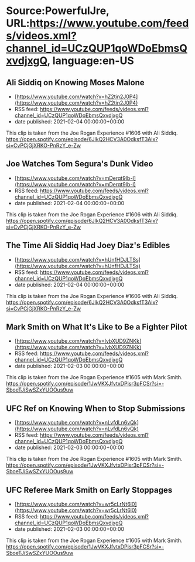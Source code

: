 # Source:PowerfulJre, URL:https://www.youtube.com/feeds/videos.xml?channel_id=UCzQUP1qoWDoEbmsQxvdjxgQ, language:en-US

## Ali Siddiq on Knowing Moses Malone
 - [https://www.youtube.com/watch?v=hZ2tin2J0P4](https://www.youtube.com/watch?v=hZ2tin2J0P4)
 - RSS feed: https://www.youtube.com/feeds/videos.xml?channel_id=UCzQUP1qoWDoEbmsQxvdjxgQ
 - date published: 2021-02-04 00:00:00+00:00

This clip is taken from the Joe Rogan Experience #1606 with Ali Siddiq. https://open.spotify.com/episode/6JlkQ2HCV3A0OdksfT3Aix?si=CvPCjGjXRKO-PnRzY_e-Zw

## Joe Watches Tom Segura's Dunk Video
 - [https://www.youtube.com/watch?v=mDerqt9Ib-I](https://www.youtube.com/watch?v=mDerqt9Ib-I)
 - RSS feed: https://www.youtube.com/feeds/videos.xml?channel_id=UCzQUP1qoWDoEbmsQxvdjxgQ
 - date published: 2021-02-04 00:00:00+00:00

This clip is taken from the Joe Rogan Experience #1606 with Ali Siddiq. https://open.spotify.com/episode/6JlkQ2HCV3A0OdksfT3Aix?si=CvPCjGjXRKO-PnRzY_e-Zw

## The Time Ali Siddiq Had Joey Diaz's Edibles
 - [https://www.youtube.com/watch?v=hUnfHDJLTSs](https://www.youtube.com/watch?v=hUnfHDJLTSs)
 - RSS feed: https://www.youtube.com/feeds/videos.xml?channel_id=UCzQUP1qoWDoEbmsQxvdjxgQ
 - date published: 2021-02-04 00:00:00+00:00

This clip is taken from the Joe Rogan Experience #1606 with Ali Siddiq. https://open.spotify.com/episode/6JlkQ2HCV3A0OdksfT3Aix?si=CvPCjGjXRKO-PnRzY_e-Zw

## Mark Smith on What It's Like to Be a Fighter Pilot
 - [https://www.youtube.com/watch?v=lvbXUD9ZNKk](https://www.youtube.com/watch?v=lvbXUD9ZNKk)
 - RSS feed: https://www.youtube.com/feeds/videos.xml?channel_id=UCzQUP1qoWDoEbmsQxvdjxgQ
 - date published: 2021-02-03 00:00:00+00:00

This clip is taken from the Joe Rogan Experience #1605 with Mark Smith. https://open.spotify.com/episode/1JwVKXJfvtxDPisr3pFCSr?si=-SboeTJiSwSZxYUOOus9uw

## UFC Ref on Knowing When to Stop Submissions
 - [https://www.youtube.com/watch?v=nLvfdLn6vQk](https://www.youtube.com/watch?v=nLvfdLn6vQk)
 - RSS feed: https://www.youtube.com/feeds/videos.xml?channel_id=UCzQUP1qoWDoEbmsQxvdjxgQ
 - date published: 2021-02-03 00:00:00+00:00

This clip is taken from the Joe Rogan Experience #1605 with Mark Smith. https://open.spotify.com/episode/1JwVKXJfvtxDPisr3pFCSr?si=-SboeTJiSwSZxYUOOus9uw

## UFC Referee Mark Smith on Early Stoppages
 - [https://www.youtube.com/watch?v=wr5cLrNt6l0](https://www.youtube.com/watch?v=wr5cLrNt6l0)
 - RSS feed: https://www.youtube.com/feeds/videos.xml?channel_id=UCzQUP1qoWDoEbmsQxvdjxgQ
 - date published: 2021-02-03 00:00:00+00:00

This clip is taken from the Joe Rogan Experience #1605 with Mark Smith. https://open.spotify.com/episode/1JwVKXJfvtxDPisr3pFCSr?si=-SboeTJiSwSZxYUOOus9uw

